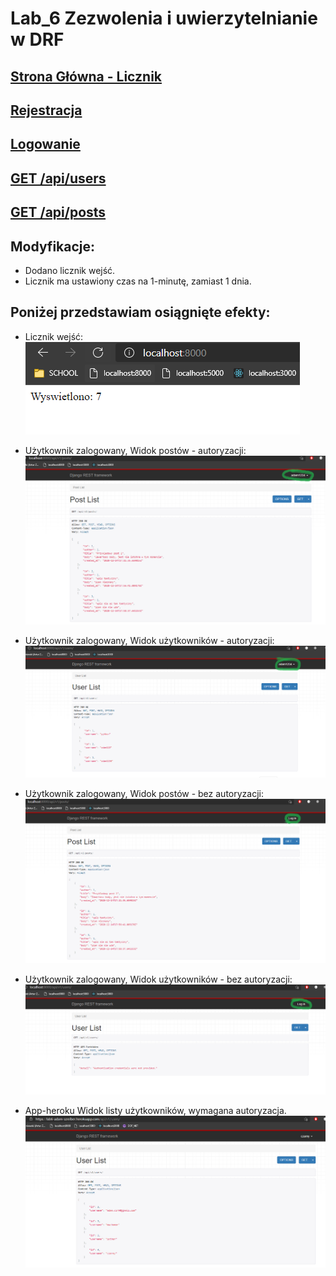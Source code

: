 # Lab_6 Zezwolenia i uwierzytelnianie w DRF

## [Strona Główna - Licznik](https://lab6-adam-szreiber.herokuapp.com/)

## [Rejestracja](https://lab6-adam-szreiber.herokuapp.com/api/v1/rest-auth/registration/)
## [Logowanie](https://lab6-adam-szreiber.herokuapp.com/api-auth/login/)
## [GET /api/users](https://lab6-adam-szreiber.herokuapp.com/api/v1/users/)
## [GET /api/posts](https://lab6-adam-szreiber.herokuapp.com/api/v1/posts/)



## Modyfikacje:
- Dodano licznik wejść.
- Licznik ma ustawiony czas na 1-minutę, zamiast 1 dnia.



## Poniżej przedstawiam osiągnięte efekty:

* Licznik wejść:<br/>
![](md_files/counter.png) 


* Użytkownik zalogowany, Widok postów - autoryzacji:
![](md_files/loggedInPostsView.png) 

* Użytkownik zalogowany, Widok użytkowników - autoryzacji:
![](md_files/loggedInUsersView.png) 

* Użytkownik zalogowany, Widok postów - bez autoryzacji:
![](md_files/loggedOutPosts.png) 

* Użytkownik zalogowany, Widok użytkowników - bez autoryzacji:
![](md_files/loggedOutUsers.png) 

* App-heroku Widok listy użytkowników, wymagana autoryzacja.
![](md_files/online.png) 
